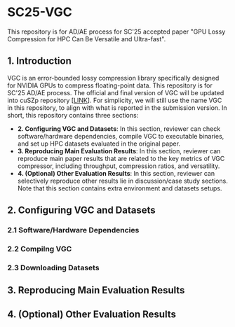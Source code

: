 # SC25-VGC

This repository is for AD/AE process for SC'25 accepted paper "GPU Lossy Compression for HPC Can Be Versatile and Ultra-fast".


## 1. Introduction

VGC is an error-bounded lossy compression library specifically designed for NVIDIA GPUs to compress floating-point data.
This repository is for SC'25 AD/AE process.
The official and final version of VGC will be updated into cuSZp repository [[LINK](https://github.com/szcompressor/cuSZp)].
For simplicity, we will still use the name VGC in this repository, to align with what is reported in the submission version.
In short, this repository contains three sections:
- **2. Configuring VGC and Datasets**: In this section, reviewer can check software/hardware dependencies, compile VGC to executable binaries, and set up HPC datasets evaluated in the original paper.
- **3. Reproducing Main Evaluation Results**: In this section, reviewer can reproduce main paper results that are related to the key metrics of VGC compressor, including throughput, compression ratios, and versatility.
- **4. (Optional) Other Evaluation Results**: In this section, reviewer can selectively reproduce other results lie in discussion/case study sections. Note that this section contains extra environment and datasets setups.

## 2. Configuring VGC and Datasets

### 2.1 Software/Hardware Dependencies

### 2.2 Compilng VGC

### 2.3 Downloading Datasets


## 3. Reproducing Main Evaluation Results


## 4. (Optional) Other Evaluation Results

